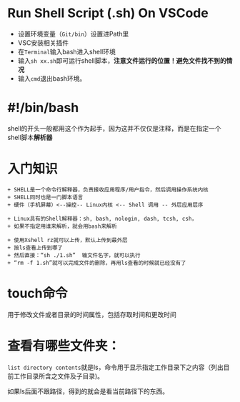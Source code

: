 # Run Shell Script (.sh) On VSCode
+ 设置环境变量（`Git/bin`）设置进Path里
+ VSC安装相关插件
+ 在`Terminal`输入bash进入shell环境
+ 输入`sh xx.sh`即可运行shell脚本，**注意文件运行的位置！避免文件找不到的情况**
+ 输入`cmd`退出bash环境。

# #!/bin/bash
shell的开头一般都用这个作为起手，因为这并不仅仅是注释，而是在指定一个shell脚本**解析器**

# 入门知识

    + SHELL是一个命令行解释器，负责接收应用程序/用户指令，然后调用操作系统内核
    + SHELL同时也是一门脚本语言
    + 硬件（手机屏幕）<--操控-- Linux内核 <-- Shell 调用 -- 外层应用层序

    + Linux具有的Shell解释器：sh, bash, nologin, dash, tcsh, csh，
    + 如果不指定用谁来解析，就会用bash来解析

    + 使用Xshell rz就可以上传，默认上传到最外层
    + 按ls查看上传到哪了
    + 然后直接：“sh ./1.sh”  输文件名字，就可以执行
    + “rm -f 1.sh”就可以完成文件的删除，再用ls查看的时候就已经没有了

# touch命令
用于修改文件或者目录的时间属性，包括存取时间和更改时间

# 查看有哪些文件夹：
`list directory contents`就是ls，命令用于显示指定工作目录下之内容（列出目前工作目录所含之文件及子目录)。

如果ls后面不跟路径，得到的就会是看当前路径下的东西。